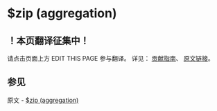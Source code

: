 # $zip (aggregation)

## ！本页翻译征集中！

请点击页面上方 EDIT THIS PAGE 参与翻译。
详见：
[贡献指南]( https://github.com/JinMuInfo/MongoDB-Manual-zh/blob/master/CONTRIBUTING.md )、
[原文链接](  https://docs.mongodb.com/manual/reference/operator/aggregation/zip/  )。

## 参见

原文 - [$zip (aggregation)]( https://docs.mongodb.com/manual/reference/operator/aggregation/zip/ )

